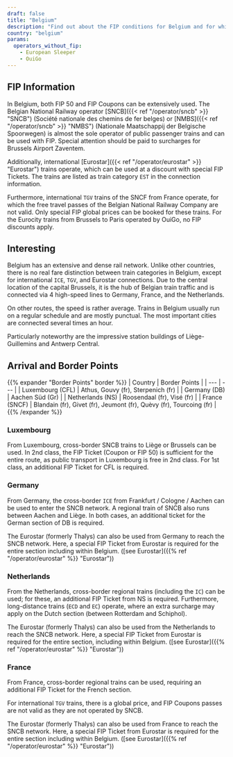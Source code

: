 ```yaml
---
draft: false
title: "Belgium"
description: "Find out about the FIP conditions for Belgium and for which operators you can benefit from discounts."
country: "belgium"
params:
  operators_without_fip:
    - European Sleeper
    - OuiGo
---
```


## FIP Information

In Belgium, both FIP 50 and FIP Coupons can be extensively used. The Belgian National Railway operator [SNCB]({{< ref "/operator/sncb" >}} "SNCB") (Société nationale des chemins de fer belges) or [NMBS]({{< ref "/operator/sncb" >}} "NMBS") (Nationale Maatschappij der Belgische Spoorwegen) is almost the sole operator of public passenger trains and can be used with FIP. Special attention should be paid to surcharges for Brussels Airport Zaventem.

Additionally, international [Eurostar]({{< ref "/operator/eurostar" >}} "Eurostar") trains operate, which can be used at a discount with special FIP Tickets. The trains are listed as train category `EST` in the connection information.

Furthermore, international `TGV` trains of the SNCF from France operate, for which the free travel passes of the Belgian National Railway Company are not valid. Only special FIP global prices can be booked for these trains. For the Eurocity trains from Brussels to Paris operated by OuiGo, no FIP discounts apply.

## Interesting

Belgium has an extensive and dense rail network. Unlike other countries, there is no real fare distinction between train categories in Belgium, except for international `ICE`, `TGV`, and Eurostar connections. Due to the central location of the capital Brussels, it is the hub of Belgian train traffic and is connected via 4 high-speed lines to Germany, France, and the Netherlands.

On other routes, the speed is rather average. Trains in Belgium usually run on a regular schedule and are mostly punctual. The most important cities are connected several times an hour.

Particularly noteworthy are the impressive station buildings of Liège-Guillemins and Antwerp Central.

## Arrival and Border Points

{{% expander "Border Points" border %}}
| Country | Border Points |
| --- | --- |
| Luxembourg (CFL) | Athus, Gouvy (fr), Sterpenich (fr) |
| Germany (DB) | Aachen Süd (Gr) |
| Netherlands (NS) | Roosendaal (fr), Visé (fr) |
| France (SNCF) | Blandain (fr), Givet (fr), Jeumont (fr), Quèvy (fr), Tourcoing (fr) |
{{% /expander %}}

### Luxembourg

From Luxembourg, cross-border SNCB trains to Liège or Brussels can be used. In 2nd class, the FIP Ticket (Coupon or FIP 50) is sufficient for the entire route, as public transport in Luxembourg is free in 2nd class. For 1st class, an additional FIP Ticket for CFL is required.

### Germany

From Germany, the cross-border `ICE` from Frankfurt / Cologne / Aachen can be used to enter the SNCB network. A regional train of SNCB also runs between Aachen and Liège. In both cases, an additional ticket for the German section of DB is required.

The Eurostar (formerly Thalys) can also be used from Germany to reach the SNCB network. Here, a special FIP Ticket from Eurostar is required for the entire section including within Belgium. ([see Eurostar]({{% ref "/operator/eurostar" %}} "Eurostar"))

### Netherlands

From the Netherlands, cross-border regional trains (including the `IC`) can be used; for these, an additional FIP Ticket from NS is required. Furthermore, long-distance trains (`ECD` and `EC`) operate, where an extra surcharge may apply on the Dutch section (between Rotterdam and Schiphol).

The Eurostar (formerly Thalys) can also be used from the Netherlands to reach the SNCB network. Here, a special FIP Ticket from Eurostar is required for the entire section, including within Belgium. ([see Eurostar]({{% ref "/operator/eurostar" %}} "Eurostar"))

### France

From France, cross-border regional trains can be used, requiring an additional FIP Ticket for the French section.

For international `TGV` trains, there is a global price, and FIP Coupons passes are not valid as they are not operated by SNCB.

The Eurostar (formerly Thalys) can also be used from France to reach the SNCB network. Here, a special FIP Ticket from Eurostar is required for the entire section including within Belgium. ([see Eurostar]({{% ref "/operator/eurostar" %}} "Eurostar"))
